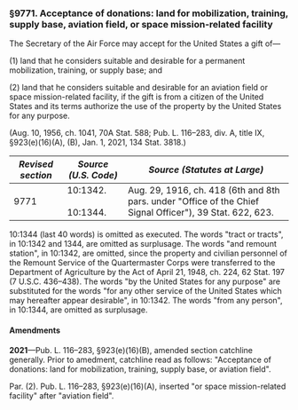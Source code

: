 ### §9771. Acceptance of donations: land for mobilization, training, supply base, aviation field, or space mission-related facility ###

The Secretary of the Air Force may accept for the United States a gift of—

(1) land that he considers suitable and desirable for a permanent mobilization, training, or supply base; and

(2) land that he considers suitable and desirable for an aviation field or space mission-related facility, if the gift is from a citizen of the United States and its terms authorize the use of the property by the United States for any purpose.

(Aug. 10, 1956, ch. 1041, 70A Stat. 588; Pub. L. 116–283, div. A, title IX, §923(e)(16)(A), (B), Jan. 1, 2021, 134 Stat. 3818.)

|*Revised section*|   *Source (U.S. Code)*   |                                      *Source (Statutes at Large)*                                       |
|-----------------|--------------------------|---------------------------------------------------------------------------------------------------------|
|      9771       |10:1342.<br/><br/>10:1344.|Aug. 29, 1916, ch. 418 (6th and 8th pars. under "Office of the Chief Signal Officer"), 39 Stat. 622, 623.|

10:1344 (last 40 words) is omitted as executed. The words "tract or tracts", in 10:1342 and 1344, are omitted as surplusage. The words "and remount station", in 10:1342, are omitted, since the property and civilian personnel of the Remount Service of the Quartermaster Corps were transferred to the Department of Agriculture by the Act of April 21, 1948, ch. 224, 62 Stat. 197 (7 U.S.C. 436–438). The words "by the United States for any purpose" are substituted for the words "for any other service of the United States which may hereafter appear desirable", in 10:1342. The words "from any person", in 10:1344, are omitted as surplusage.

#### Amendments ####

**2021**—Pub. L. 116–283, §923(e)(16)(B), amended section catchline generally. Prior to amedment, catchline read as follows: "Acceptance of donations: land for mobilization, training, supply base, or aviation field".

Par. (2). Pub. L. 116–283, §923(e)(16)(A), inserted "or space mission-related facility" after "aviation field".
